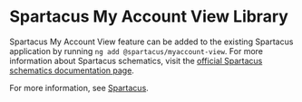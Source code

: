 # Spartacus My Account View Library

Spartacus My Account View feature can be added to the existing Spartacus application by running `ng add @spartacus/myaccount-view`. For more information about Spartacus schematics, visit the [official Spartacus schematics documentation page](https://sap.github.io/spartacus-docs/schematics/).

For more information, see [Spartacus](https://github.com/SAP/spartacus).
